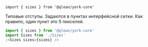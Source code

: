 `import { sizes } from '@qlean/york-core'`

Типовые отступы. Задаются в пунктах интерфейсной сетки. Как правило, один пункт это 5 пикселей.

```js
import { sizes } from '@qlean/york-core'
import Sizes from './Sizes'
;<Sizes sizes={sizes} />
```
